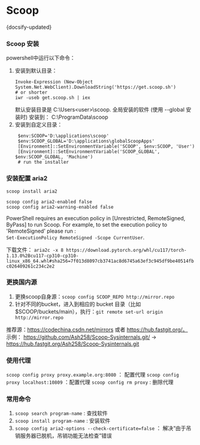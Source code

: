 # Scoop 
{docsify-updated}

### Scoop 安装
powershell中运行以下命令：
1. 安装到默认目录：
    ```
    Invoke-Expression (New-Object System.Net.WebClient).DownloadString('https://get.scoop.sh')
    # or shorter
    iwr -useb get.scoop.sh | iex
    ```
    默认安装目录是 C:\Users\<user>\scoop. 全局安装的软件 (使用 --global 安装时) 安装到： C:\ProgramData\scoop
2. 安装到自定义目录：
   ```
    $env:SCOOP='D:\applications\scoop'
    $env:SCOOP_GLOBAL='D:\applications\globalScoopApps'
    [Environment]::SetEnvironmentVariable('SCOOP', $env:SCOOP, 'User')
    [Environment]::SetEnvironmentVariable('SCOOP_GLOBAL', $env:SCOOP_GLOBAL, 'Machine')
    # run the installer
   ```

### 安装配置 aria2
```
scoop install aria2

scoop config aria2-enabled false
scoop config aria2-warning-enabled false
```
PowerShell requires an execution policy in [Unrestricted, RemoteSigned, ByPass] to run Scoop. For example, to set the execution policy to 'RemoteSigned' please run :  
`Set-ExecutionPolicy RemoteSigned -Scope CurrentUser`.

下载文件：
`aria2c -x 8 https://download.pytorch.org/whl/cu117/torch-1.13.0%2Bcu117-cp310-cp310-linux_x86_64.whl#sha256=7f013d8097cb3741ac8d6745a63ef3c945df9be40514fbc026409261c234c2e2`


### 更换国内源
1. 更换scoop自身源：`scoop config SCOOP_REPO http://mirror.repo`
2. 针对不同的bucket，进入到相应的 bucket 目录（比如$SCOOP/buckets/main），执行：`git remote set-url origin http://mirror.repo`

推荐源：https://codechina.csdn.net/mirrors 或者  https://hub.fastgit.org/。  
示例： https://github.com/Ash258/Scoop-Sysinternals.git/ ->  https://hub.fastgit.org/Ash258/Scoop-Sysinternals.git

### 使用代理
`scoop config proxy proxy.example.org:8080` ： 配置代理
`scoop config proxy localhost:10809` ：配置代理
`scoop config rm proxy` : 删除代理

### 常用命令
1. `scoop search program-name` : 查找软件
2. `scoop install program-name` : 安装软件
3. `scoop config aria2-options --check-certificate=false` ： 解决“由于吊销服务器已脱机，吊销功能无法检查”错误